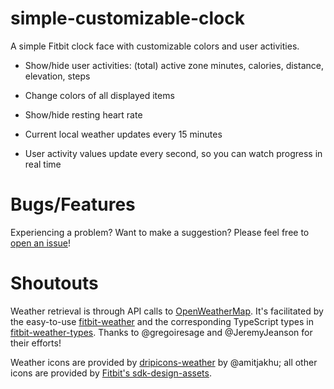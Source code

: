 # simple-customizable-clock
A simple Fitbit clock face with customizable colors and user activities.

- Show/hide user activities: (total) active zone minutes, calories, distance, elevation, steps

- Change colors of all displayed items

- Show/hide resting heart rate

- Current local weather updates every 15 minutes

- User activity values update every second, so you can watch progress in real time

# Bugs/Features
Experiencing a problem? Want to make a suggestion? Please feel free to [open an issue](https://github.com/geoffhuntoon/simple-customizable-clock/issues/new/choose)!

# Shoutouts
Weather retrieval is through API calls to [OpenWeatherMap](https://openweathermap.org/).
It's facilitated by the easy-to-use [fitbit-weather](https://www.npmjs.com/package/fitbit-weather) and the corresponding TypeScript types 
in [fitbit-weather-types](https://www.npmjs.com/package/fitbit-weather-types). Thanks to @gregoiresage and @JeremyJeanson for their efforts!

Weather icons are provided by [dripicons-weather](https://github.com/amitjakhu/dripicons-weather) by @amitjakhu; 
all other icons are provided by [Fitbit's sdk-design-assets](https://github.com/Fitbit/sdk-design-assets).
